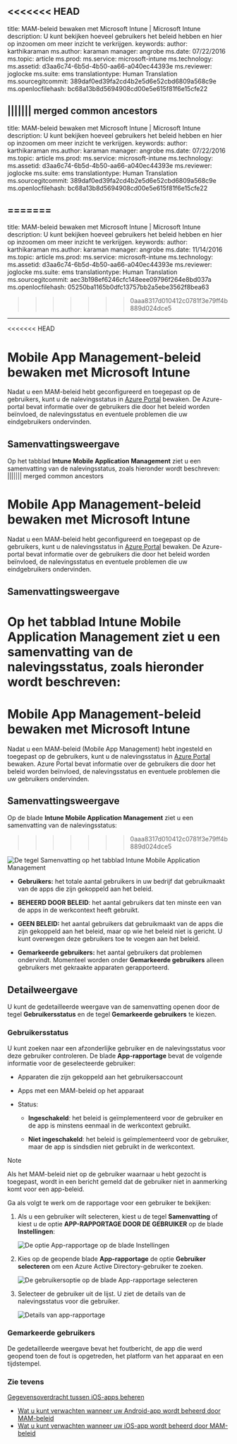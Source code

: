 <<<<<<< HEAD
---
title: MAM-beleid bewaken met Microsoft Intune | Microsoft Intune
description: U kunt bekijken hoeveel gebruikers het beleid hebben en hier op inzoomen om meer inzicht te verkrijgen.
keywords: 
author: karthikaraman
ms.author: karaman
manager: angrobe
ms.date: 07/22/2016
ms.topic: article
ms.prod: 
ms.service: microsoft-intune
ms.technology: 
ms.assetid: d3aa6c74-6b5d-4b50-aa66-a040ec44393e
ms.reviewer: joglocke
ms.suite: ems
translationtype: Human Translation
ms.sourcegitcommit: 389daf0ed39fa2cd4b2e5d6e52cbd6809a568c9e
ms.openlocfilehash: bc68a13b8d5694908cd00e5e615f81f6e15cfe22

||||||| merged common ancestors
---
title: MAM-beleid bewaken met Microsoft Intune | Microsoft Intune
description: U kunt bekijken hoeveel gebruikers het beleid hebben en hier op inzoomen om meer inzicht te verkrijgen.
keywords: 
author: karthikaraman
ms.author: karaman
manager: angrobe
ms.date: 07/22/2016
ms.topic: article
ms.prod: 
ms.service: microsoft-intune
ms.technology: 
ms.assetid: d3aa6c74-6b5d-4b50-aa66-a040ec44393e
ms.reviewer: joglocke
ms.suite: ems
translationtype: Human Translation
ms.sourcegitcommit: 389daf0ed39fa2cd4b2e5d6e52cbd6809a568c9e
ms.openlocfilehash: bc68a13b8d5694908cd00e5e615f81f6e15cfe22

=======
---
title: MAM-beleid bewaken met Microsoft Intune | Microsoft Intune
description: U kunt bekijken hoeveel gebruikers het beleid hebben en hier op inzoomen om meer inzicht te verkrijgen.
keywords: 
author: karthikaraman
ms.author: karaman
manager: angrobe
ms.date: 11/14/2016
ms.topic: article
ms.prod: 
ms.service: microsoft-intune
ms.technology: 
ms.assetid: d3aa6c74-6b5d-4b50-aa66-a040ec44393e
ms.reviewer: joglocke
ms.suite: ems
translationtype: Human Translation
ms.sourcegitcommit: aec3b198ef6246cfc148eee09796f264e8bd037a
ms.openlocfilehash: 05250ba1165b0dfc13757bb2a5ebe3562f8bea63

>>>>>>> 0aaa8317d010412c0781f3e79ff4b889d024dce5

---
<<<<<<< HEAD

# Mobile App Management-beleid bewaken met Microsoft Intune
Nadat u een MAM-beleid hebt geconfigureerd en toegepast op de gebruikers, kunt u de nalevingsstatus in [Azure Portal](https://portal.azure.com) bewaken. De Azure-portal bevat informatie over de gebruikers die door het beleid worden beïnvloed, de nalevingsstatus en eventuele problemen die uw eindgebruikers ondervinden.
## Samenvattingsweergave
Op het tabblad **Intune Mobile Application Management** ziet u een samenvatting van de nalevingsstatus, zoals hieronder wordt beschreven:
||||||| merged common ancestors

# Mobile App Management-beleid bewaken met Microsoft Intune
Nadat u een MAM-beleid hebt geconfigureerd en toegepast op de gebruikers, kunt u de nalevingsstatus in [Azure Portal](https://portal.azure.com) bewaken. De Azure-portal bevat informatie over de gebruikers die door het beleid worden beïnvloed, de nalevingsstatus en eventuele problemen die uw eindgebruikers ondervinden.
## Samenvattingsweergave
Op het tabblad **Intune Mobile Application Management** ziet u een samenvatting van de nalevingsstatus, zoals hieronder wordt beschreven:
=======

# <a name="monitor-mobile-app-management-policies-with-microsoft-intune"></a>Mobile App Management-beleid bewaken met Microsoft Intune
Nadat u een MAM-beleid (Mobile App Management) hebt ingesteld en toegepast op de gebruikers, kunt u de nalevingsstatus in [Azure Portal](https://portal.azure.com) bewaken. Azure Portal bevat informatie over de gebruikers die door het beleid worden beïnvloed, de nalevingsstatus en eventuele problemen die uw gebruikers ondervinden.
## <a name="summary-view"></a>Samenvattingsweergave
Op de blade **Intune Mobile Application Management** ziet u een samenvatting van de nalevingsstatus:
>>>>>>> 0aaa8317d010412c0781f3e79ff4b889d024dce5


![De tegel Samenvatting op het tabblad Intune Mobile Application Management](../media/mam-azure-portal-user-status-summary.png)

-   **Gebruikers:** het totale aantal gebruikers in uw bedrijf dat gebruikmaakt van de apps die zijn gekoppeld aan het beleid.

-   **BEHEERD DOOR BELEID**: het aantal gebruikers dat ten minste een van de apps in de werkcontext heeft gebruikt.

-   **GEEN BELEID:** het aantal gebruikers dat gebruikmaakt van de apps die zijn gekoppeld aan het beleid, maar op wie het beleid niet is gericht. U kunt overwegen deze gebruikers toe te voegen aan het beleid.

- **Gemarkeerde gebruikers:** het aantal gebruikers dat problemen ondervindt. Momenteel worden onder **Gemarkeerde gebruikers** alleen gebruikers met gekraakte apparaten gerapporteerd.


## <a name="detailed-view"></a>Detailweergave
U kunt de gedetailleerde weergave van de samenvatting openen door de tegel **Gebruikersstatus** en de tegel **Gemarkeerde gebruikers** te kiezen.

### <a name="user-status"></a>Gebruikersstatus
U kunt zoeken naar een afzonderlijke gebruiker en de nalevingsstatus voor deze gebruiker controleren. De blade **App-rapportage** bevat de volgende informatie voor de geselecteerde gebruiker:
- Apparaten die zijn gekoppeld aan het gebruikersaccount

- Apps met een MAM-beleid op het apparaat

- Status:

  - **Ingeschakeld**: het beleid is geïmplementeerd voor de gebruiker en de app is minstens eenmaal in de werkcontext gebruikt.

  - **Niet ingeschakeld**: het beleid is geïmplementeerd voor de gebruiker, maar de app is sindsdien niet gebruikt in de werkcontext.

>[!NOTE]
> Als het MAM-beleid niet op de gebruiker waarnaar u hebt gezocht is toegepast, wordt in een bericht gemeld dat de gebruiker niet in aanmerking komt voor een app-beleid.

Ga als volgt te werk om de rapportage voor een gebruiker te bekijken:

1.  Als u een gebruiker wilt selecteren, kiest u de tegel **Samenvatting** of kiest u de optie **APP-RAPPORTAGE DOOR DE GEBRUIKER** op de blade **Instellingen**:

    ![De optie App-rapportage op de blade Instellingen](../media/mam-azure-portal-app-reporting-by-user-settings-blade.png)

2. Kies op de geopende blade **App-rapportage** de optie **Gebruiker selecteren** om een Azure Active Directory-gebruiker te zoeken.

    ![De gebruikersoptie op de blade App-rapportage selecteren](../media/mam-azure-portal-app-reporting-select-user.png)

3. Selecteer de gebruiker uit de lijst. U ziet de details van de nalevingsstatus voor die gebruiker.

    ![Details van app-rapportage](../media/mam-azure-portal-app-reporting-by-user.png)

### <a name="flagged-users"></a>Gemarkeerde gebruikers
De gedetailleerde weergave bevat het foutbericht, de app die werd geopend toen de fout is opgetreden, het platform van het apparaat en een tijdstempel.  

### <a name="see-also"></a>Zie tevens
[Gegevensoverdracht tussen iOS-apps beheren](manage-data-transfer-between-ios-apps-with-microsoft-intune.md)

* [Wat u kunt verwachten wanneer uw Android-app wordt beheerd door MAM-beleid](user-experience-for-mam-enabled-android-apps-with-microsoft-intune.md)
* [Wat u kunt verwachten wanneer uw iOS-app wordt beheerd door MAM-beleid](user-experience-for-mam-enabled-ios-apps-with-microsoft-intune.md)



<!--HONumber=Oct16_HO5-->


